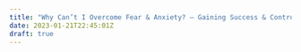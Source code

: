 ```yaml
---
title: "Why Can’t I Overcome Fear & Anxiety? – Gaining Success & Control"
date: 2023-01-21T22:45:01Z
draft: true
---
```


